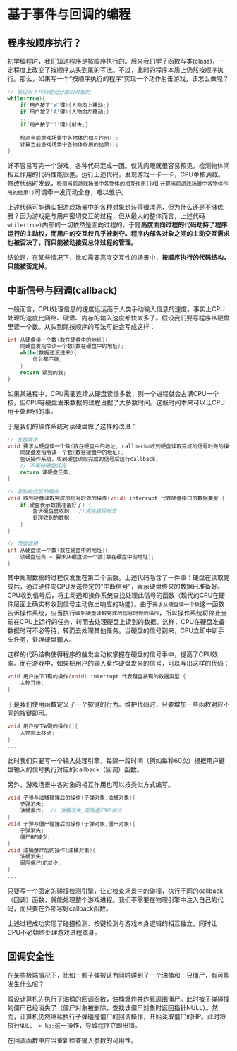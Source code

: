 # 基于事件与回调的编程
## 程序按顺序执行？
初学编程时，我们知道程序是按顺序执行的。后来我们学了函数与类(class)，一定程度上改变了按顺序从头到尾的写法。不过，此时的程序本质上仍然按顺序执行。那么，如果写一个“按顺序执行的程序”实现一个动作射击游戏，该怎么做呢？  

```c++
// 假设以下代码是充分面向对象的
while(true){
    if(用户按了'W'键){人物向上移动;}
    if(用户按了'A'键){人物向左移动;}
    ...
    if(用户按了'J'键){射击;}
    
    检测当前游戏场景中各物体的相互作用();
    计算当前游戏场景中各物体作用的结果();
}
```

好不容易写完一个游戏，各种代码混成一团。仅凭肉眼就很容易预见，检测物体间相互作用的代码性能很差。运行上述代码，发现游戏一卡一卡，CPU单核满载。修改代码时发现，`检测当前游戏场景中各物体的相互作用()`和 `计算当前游戏场景中各物体作用的结果()`可谓牵一发而动全身，难以维护。

上述代码可能确实把游戏场景中的各种对象封装得很漂亮，但为什么还是不够优雅？因为游戏是与用户密切交互的过程，但从最大的整体而言，上述代码`while(true)`内部的一切依然是面向过程的。于是**高度面向过程的代码劫持了程序运行的主动权，而用户的交互权几乎被剥夺。程序内部各对象之间的主动交互需求也被否决了，而只能被动接受总体过程的管理。**

结论是，在某些情况下，比如需要高度交互性的场景中，**按顺序执行的代码结构，只能被否定掉**。

## 中断信号与回调(callback)

一般而言，CPU处理信息的速度远远高于人类手动输入信息的速度。事实上CPU处理的速度比网络、硬盘、内存的输入速度都快太多了。假设我们要写程序从硬盘里读一个数。从头到尾按顺序的写法可能会写成这样：

```c++
int 从硬盘读一个数(数在硬盘中的地址){
    向硬盘发指令读一个数(数在硬盘中的地址);
    while(数据还没送来){
        什么都不做;
    }
    return 读到的数;
}
```

如果某进程中，CPU需要连续从硬盘读很多数，则一个进程就会占满CPU一个核，但CPU等硬盘发来数据的过程占据了大多数时间。这些时间本来可以让CPU用于处理别的事。

于是我们的操作系统对读硬盘做了这样的改进：

```c++
// 发起请求
void 要求从硬盘读一个数(数在硬盘中的地址, callback=收到硬盘读取完成的信号时做的操作){
    向硬盘发指令读一个数(数在硬盘中的地址);
    告诉操作系统，收到硬盘读取完成的信号后运行callback;
    // 不等待硬盘读完
    return 读硬盘任务;
}

// 收到响应后的操作
void 收到硬盘读取完成的信号时做的操作(void) interrupt 代表硬盘接口的数据类型 {
	if(硬盘表示数据准备好了) {
        告诉硬盘已收到;  //清除接受标志
        处理收到的数据;
    }
}

// 顶层调用
int 从硬盘读一个数(数在硬盘中的地址){
    读硬盘任务 = 要求从硬盘读一个数(数在硬盘中的地址);
}
```

其中处理数据的过程仅发生在第二个函数。上述代码隐含了一件事：硬盘在读取完成后，通过硬件向CPU发送特定的”中断信号“，表示硬盘传来的数据已准备好。CPU收到信号后，将主动通知操作系统查找处理此信号的函数（现代的CPU在硬件层面上确实有收到信号主动做出响应的功能）。由于`要求从硬盘读一个数`这一函数告诉操作系统，应当执行`收到硬盘读取完成的信号时做的操作`，所以操作系统将停止当前在CPU上运行的任务，转而去处理硬盘上读到的数据。这样，CPU在硬盘准备数据时可不必等待，转而去处理其他任务。当硬盘的信号到来，CPU立即中断手头任务，处理硬盘输入。

这样的代码结构使得程序的触发主动权掌握在硬盘的信号手中，提高了CPU效率。而在游戏中，如果把用户的输入看作硬盘发来的信号，可以写出这样的代码：

```c++
void 用户按下J键的操作(void) interrupt 代表键盘按键的数据类型 {
	人物开枪;
}
```

于是我们使用函数定义了一个按键的行为。维护代码时，只要增加一些函数对应不同的按键即可。

```c++
void 用户按下W键的操作(){
	人物向上移动;
}
...
```

此时我们只要写一个输入处理引擎，每隔一段时间（例如每秒60次）根据用户键盘输入的信号执行对应的callback（回调）函数。

另外，游戏场景中各对象的相互作用也可以按类似方式编写。

```c++
void 子弹与油桶碰撞后的操作(子弹对象,油桶对象){
	子弹消失;
	油桶爆炸;  // 油桶消失;周围僵尸HP减少
}
void 子弹与僵尸碰撞后的操作(子弹对象,僵尸对象){
    子弹消失;
    僵尸HP减少;
}
void 油桶爆炸后的操作(油桶对象){
    油桶消失;
    周围僵尸HP减少;
}
...
```

只要写一个固定的碰撞检测引擎，让它检查场景中的碰撞，执行不同的callback（回调）函数，就能处理整个游戏进程。我们不需要在物理引擎中注入自己的代码，而只要在外部写好callback函数。

上述过程成功实现了碰撞检测、按键检测与游戏本身逻辑的相互独立，同时让CPU不必始终处理游戏进程本身。

## 回调安全性

在某些极端情况下，比如一颗子弹被认为同时碰到了一个油桶和一只僵尸，有可能发生什么呢？

假设计算机先执行了油桶的回调函数，油桶爆炸并炸死周围僵尸。此时被子弹碰撞的僵尸已经消失了（僵尸对象被删除，查找该僵尸对象时返回指针NULL）。然而，计算机仍然继续执行子弹碰撞僵尸的回调操作，开始读取僵尸的HP。此时将执行`NULL -> hp;`这一操作，导致程序立即出错。

在回调函数中应当重新检查输入参数的可用性。